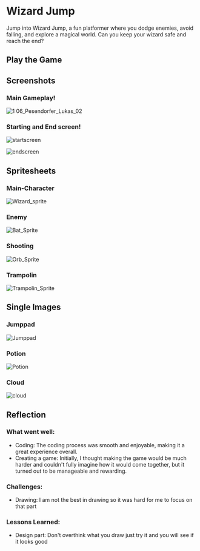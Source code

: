# Wizard Jump

Jump into Wizard Jump, a fun platformer where you dodge enemies, avoid falling, and explore a magical world. Can you keep your wizard safe and reach the end?

## Play the Game


## Screenshots

### Main Gameplay!
![1 06_Pesendorfer_Lukas_02](https://github.com/user-attachments/assets/e8bb2e0f-b02a-4aa9-8cf9-98021141120f)

### Starting and End screen!

![startscreen](https://github.com/user-attachments/assets/4aeb5e9d-ef92-4e9a-973b-9ee10ab28c48)

![endscreen](https://github.com/user-attachments/assets/136d1303-313b-40e8-b22e-73416ea57e73)

## Spritesheets

### Main-Character
![Wizard_sprite](https://github.com/user-attachments/assets/ad9ee99f-676b-4306-92e3-1cfae419191a)

### Enemy

![Bat_Sprite](https://github.com/user-attachments/assets/6038792f-5b5b-4dd4-9beb-e33b5426bddb)

### Shooting 

![Orb_Sprite](https://github.com/user-attachments/assets/8172b528-ecf6-4bcd-bb24-26dd46eb13cd)

### Trampolin

![Trampolin_Sprite](https://github.com/user-attachments/assets/0d657b4b-92d1-4cbd-a110-0f68f37b5223)

## Single Images

### Jumppad

![Jumppad](https://github.com/user-attachments/assets/8f17bbfa-23af-4c7b-a731-c3cd4ad04ab9)

### Potion

![Potion](https://github.com/user-attachments/assets/21fabae3-eac5-4a2b-b584-317c83db82e2)

### Cloud

![cloud](https://github.com/user-attachments/assets/57f178e9-66eb-4087-8027-4dcc76d8681c)


## Reflection

### What went well:
- Coding: The coding process was smooth and enjoyable, making it a great experience overall.
- Creating a game:  Initially, I thought making the game would be much harder and couldn't fully imagine how it would come together, but it turned out to be manageable and rewarding.

### Challenges:
- Drawing: I am not the best in drawing so it was hard for me to focus on that part
  
### Lessons Learned:
- Design part: Don't overthink what you draw just try it and you will see if it looks good
